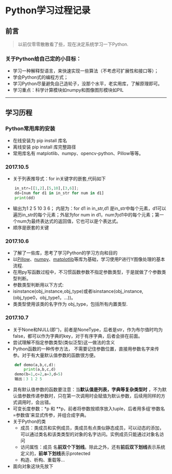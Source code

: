 # Python学习过程记录
## 前言

> 以前仅零零散散看了些，现在决定系统学习一下Python.


### 关于Python给自己定的小目标：
* 学习一种解释型语言，来快速实现一些算法（不考虑可扩展性和接口等）；
* 学会Python式的编程方式；
* 学习Python尽量避免自己造轮子，没那个水平，老实用库，了解原理即可。
* 学习重点：科学计算模块如numpy和图像图形模块如PIL

----------

## 学习历程
### Python常用库的安装
* 在线安装为 pip install 库名
* 离线安装 pip install 库完整路径
* 常用库名有 matplotlib、numpy、opencv-python、Pillow等等。
### 2017.10.5

* 关于列表推导式：for in关键字的嵌套,代码如下

```Python
	in_str=[[1,2],[5,10],[3,6]];
	dd=[num for d1 in in_str for num in d1]
	print(dd)
```

* 输出为1 2 5 10 3 6； 内层为：for d1 in in_str,d1 是in_str中每个元素，d1可以遍历in_str的每个元素；外层为for num in d1，num为d1中的每个元素；第一个num为最终表达式的返回值，它也可以是个表达式。
* 顺序是嵌套的关键

### 2017.10.6
* 了解了一些库，思考了学习Python的学习方向和目的
* 以[Pillow](http://pillow.readthedocs.io/en/latest/)、[numpy](https://docs.scipy.org/doc/numpy/)、[matplotlib](http://matplotlib.org/api/pyplot_api.html)等库为基础，学习使用P进行Y图像处理的基本流程.
* 在用py写函数过程中，不习惯函数参数不指定参数类型，于是就做了个参数类型判断。
* 参数类型判断用以下方式:
* isinstance(obj_instance,obj_type)或者isinstance(obj_instance,(obj_type0，obj_type1，...))。
* 类类型使用该类的名字作为 obj_type，包括所有内置类型.

### 2017.10.7
* 关于None和NULL(即‘’)，前者是NoneType，后者是str，作为布尔值时均为false，都可以作为字典的key，对于有序字典，后者会排在前面。
* 尝试理解不指定参数类型(类似泛型)这一做法的含义
* Python函数的一种传参方法， 不需要记住参数位置，直接用参数名字来传参。对于有大量默认值参数的函数很方便。

```Python
	def demo(a,b,c,d):
		print(a,b,c,d)
	demo(b=1,c=2,a=3,d=5)
	输出：3 1 2 5
```

* 具有默认值参数的函数要注意：当**默认值是列表，字典等复杂类型时** ，不为默认值参数传递参数时，只在第一次调用时会赋值为默认参数，后续用同样的方式调用时，会出错。
* 可变长度参数：*p 和 **p，前者将参数按顺序放入tuple，后者用多组‘参数名=参数值’来显式传参，并组合成字典。
* 关于Python的类
	* 成员：类成员和实例成员，类成员有点类似静态成员，可以动态的添加，可以通过类名和该类类型的对象的名字访问。实例成员只能通过对象名访问
	* 访问属性：成员 名**前双个下划线**。除此之外，还有**前后双下划线**表示系统定义的，**前单下划线**表示protected
	* 构造、析构、重载等...
* 面向对象这块先放下